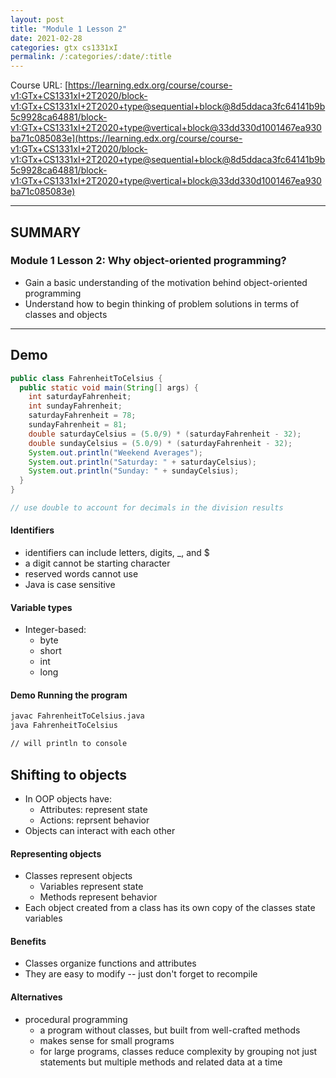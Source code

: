 ```yaml
---
layout: post
title: "Module 1 Lesson 2"
date: 2021-02-28
categories: gtx cs1331xI
permalink: /:categories/:date/:title
---
```


Course URL: [https://learning.edx.org/course/course-v1:GTx+CS1331xI+2T2020/block-v1:GTx+CS1331xI+2T2020+type@sequential+block@8d5ddaca3fc64141b9b5c9928ca64881/block-v1:GTx+CS1331xI+2T2020+type@vertical+block@33dd330d1001467ea930ba71c085083e](https://learning.edx.org/course/course-v1:GTx+CS1331xI+2T2020/block-v1:GTx+CS1331xI+2T2020+type@sequential+block@8d5ddaca3fc64141b9b5c9928ca64881/block-v1:GTx+CS1331xI+2T2020+type@vertical+block@33dd330d1001467ea930ba71c085083e)

---

## SUMMARY

### Module 1 Lesson 2: Why object-oriented programming?

- Gain a basic understanding of the motivation behind object-oriented programming
- Understand how to begin thinking of problem solutions in terms of classes and objects

---

## Demo

```java
public class FahrenheitToCelsius {
  public static void main(String[] args) {
    int saturdayFahrenheit;
    int sundayFahrenheit;
    saturdayFahrenheit = 78;
    sundayFahrenheit = 81;
    double saturdayCelsius = (5.0/9) * (saturdayFahrenheit - 32);
    double sundayCelsius = (5.0/9) * (saturdayFahrenheit - 32);
    System.out.println("Weekend Averages");
    System.out.println("Saturday: " + saturdayCelsius);
    System.out.println("Sunday: " + sundayCelsius);
  }
}

// use double to account for decimals in the division results
```

#### Identifiers

- identifiers can include letters, digits, \_, and $
- a digit cannot be starting character
- reserved words cannot use
- Java is case sensitive

#### Variable types

- Integer-based:
  - byte
  - short
  - int
  - long

#### Demo Running the program

```bash
javac FahrenheitToCelsius.java
java FahrenheitToCelsius

// will println to console
```

## Shifting to objects

- In OOP objects have:
  - Attributes: represent state
  - Actions: reprsent behavior
- Objects can interact with each other

#### Representing objects

- Classes represent objects
  - Variables represent state
  - Methods represent behavior
- Each object created from a class has its own copy of the classes state variables

#### Benefits

- Classes organize functions and attributes
- They are easy to modify -- just don't forget to recompile

#### Alternatives

- procedural programming
  - a program without classes, but built from well-crafted methods
  - makes sense for small programs
  - for large programs, classes reduce complexity by grouping not just statements but multiple methods and related data at a time
